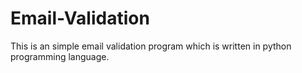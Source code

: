 # Email-Validation
This is an simple email validation program which is written in python programming language.
